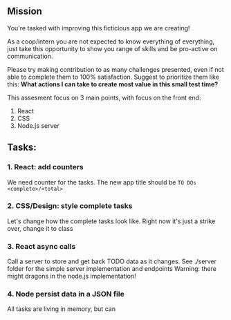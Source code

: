 ## Mission

You're tasked with improving this ficticious app we are creating!

As a coop/intern you are not expected to know everything of everything, just take this opportunity to show you range of skills and be pro-active on communication.

Please try making contribution to as many challenges presented, even if not able to complete them to 100% satisfaction. Suggest to prioritize them like this: **What actions I can take to create most value in this small test time?**

This assesment focus on 3 main points, with focus on the front end:

1. React
2. CSS
3. Node.js server


## Tasks:

### 1. React: add counters

We need counter for the tasks.
The new app title should be `TO DOs <complete>/<total>`

### 2. CSS/Design: style complete tasks

Let's change how the complete tasks look like.
Right now it's just a strike over, change it to class

### 3. React async calls

Call a server to store and get back TODO data as it changes.
See ./server folder for the simple server implementation and endpoints
Warning: there might dragons in the node.js implementation!

### 4. Node persist data in a JSON file

All tasks are living in memory, but can
